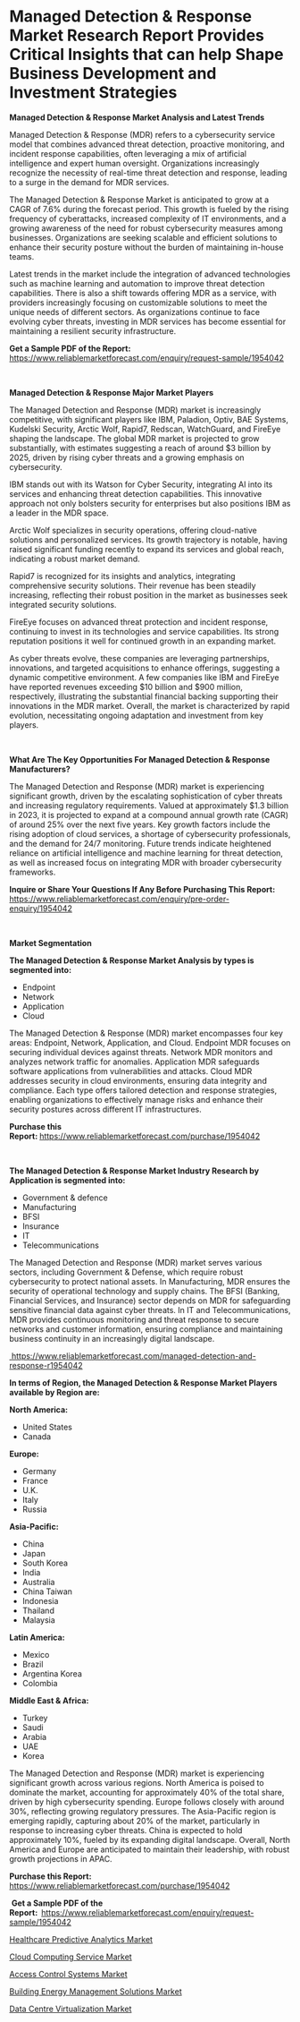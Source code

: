 <p><h1>Managed Detection & Response Market Research Report Provides Critical Insights that can help Shape Business Development and Investment Strategies</h1></p><p><strong>Managed Detection & Response Market Analysis and Latest Trends</strong></p>
<p><p>Managed Detection & Response (MDR) refers to a cybersecurity service model that combines advanced threat detection, proactive monitoring, and incident response capabilities, often leveraging a mix of artificial intelligence and expert human oversight. Organizations increasingly recognize the necessity of real-time threat detection and response, leading to a surge in the demand for MDR services.</p><p>The Managed Detection & Response Market is anticipated to grow at a CAGR of 7.6% during the forecast period. This growth is fueled by the rising frequency of cyberattacks, increased complexity of IT environments, and a growing awareness of the need for robust cybersecurity measures among businesses. Organizations are seeking scalable and efficient solutions to enhance their security posture without the burden of maintaining in-house teams.</p><p>Latest trends in the market include the integration of advanced technologies such as machine learning and automation to improve threat detection capabilities. There is also a shift towards offering MDR as a service, with providers increasingly focusing on customizable solutions to meet the unique needs of different sectors. As organizations continue to face evolving cyber threats, investing in MDR services has become essential for maintaining a resilient security infrastructure.</p></p>
<p><strong>Get a Sample PDF of the Report:&nbsp;</strong> <a href="https://www.reliablemarketforecast.com/enquiry/request-sample/1954042?utm_campaign=1141&utm_medium=2&utm_source=Github&utm_content=ia&utm_term=09032025&utm_id=managed-detection-response">https://www.reliablemarketforecast.com/enquiry/request-sample/1954042</a></p>
<p>&nbsp;</p>
<p><strong>Managed Detection & Response Major Market Players</strong></p>
<p><p>The Managed Detection and Response (MDR) market is increasingly competitive, with significant players like IBM, Paladion, Optiv, BAE Systems, Kudelski Security, Arctic Wolf, Rapid7, Redscan, WatchGuard, and FireEye shaping the landscape. The global MDR market is projected to grow substantially, with estimates suggesting a reach of around $3 billion by 2025, driven by rising cyber threats and a growing emphasis on cybersecurity.</p><p>IBM stands out with its Watson for Cyber Security, integrating AI into its services and enhancing threat detection capabilities. This innovative approach not only bolsters security for enterprises but also positions IBM as a leader in the MDR space.</p><p>Arctic Wolf specializes in security operations, offering cloud-native solutions and personalized services. Its growth trajectory is notable, having raised significant funding recently to expand its services and global reach, indicating a robust market demand.</p><p>Rapid7 is recognized for its insights and analytics, integrating comprehensive security solutions. Their revenue has been steadily increasing, reflecting their robust position in the market as businesses seek integrated security solutions.</p><p>FireEye focuses on advanced threat protection and incident response, continuing to invest in its technologies and service capabilities. Its strong reputation positions it well for continued growth in an expanding market.</p><p>As cyber threats evolve, these companies are leveraging partnerships, innovations, and targeted acquisitions to enhance offerings, suggesting a dynamic competitive environment. A few companies like IBM and FireEye have reported revenues exceeding $10 billion and $900 million, respectively, illustrating the substantial financial backing supporting their innovations in the MDR market. Overall, the market is characterized by rapid evolution, necessitating ongoing adaptation and investment from key players.</p></p>
<p>&nbsp;</p>
<p><strong>What Are The Key Opportunities For Managed Detection & Response Manufacturers?</strong></p>
<p><p>The Managed Detection and Response (MDR) market is experiencing significant growth, driven by the escalating sophistication of cyber threats and increasing regulatory requirements. Valued at approximately $1.3 billion in 2023, it is projected to expand at a compound annual growth rate (CAGR) of around 25% over the next five years. Key growth factors include the rising adoption of cloud services, a shortage of cybersecurity professionals, and the demand for 24/7 monitoring. Future trends indicate heightened reliance on artificial intelligence and machine learning for threat detection, as well as increased focus on integrating MDR with broader cybersecurity frameworks.</p></p>
<p><strong>Inquire or Share Your Questions If Any Before Purchasing This Report:</strong> <a href="https://www.reliablemarketforecast.com/enquiry/pre-order-enquiry/1954042?utm_campaign=1141&utm_medium=2&utm_source=Github&utm_content=ia&utm_term=09032025&utm_id=managed-detection-response">https://www.reliablemarketforecast.com/enquiry/pre-order-enquiry/1954042</a></p>
<p>&nbsp;</p>
<p><strong>Market Segmentation</strong></p>
<p><strong>The Managed Detection & Response Market Analysis by types is segmented into:</strong></p>
<p><ul><li>Endpoint</li><li>Network</li><li>Application</li><li>Cloud</li></ul></p>
<p><p>The Managed Detection & Response (MDR) market encompasses four key areas: Endpoint, Network, Application, and Cloud. Endpoint MDR focuses on securing individual devices against threats. Network MDR monitors and analyzes network traffic for anomalies. Application MDR safeguards software applications from vulnerabilities and attacks. Cloud MDR addresses security in cloud environments, ensuring data integrity and compliance. Each type offers tailored detection and response strategies, enabling organizations to effectively manage risks and enhance their security postures across different IT infrastructures.</p></p>
<p><strong>Purchase this Report:&nbsp;</strong><a href="https://www.reliablemarketforecast.com/purchase/1954042?utm_campaign=1141&utm_medium=2&utm_source=Github&utm_content=ia&utm_term=09032025&utm_id=managed-detection-response">https://www.reliablemarketforecast.com/purchase/1954042</a></p>
<p>&nbsp;</p>
<p><strong>The Managed Detection & Response Market Industry Research by Application is segmented into:</strong></p>
<p><ul><li>Government & defence</li><li>Manufacturing</li><li>BFSI</li><li>Insurance</li><li>IT</li><li>Telecommunications</li></ul></p>
<p><p>The Managed Detection and Response (MDR) market serves various sectors, including Government & Defense, which require robust cybersecurity to protect national assets. In Manufacturing, MDR ensures the security of operational technology and supply chains. The BFSI (Banking, Financial Services, and Insurance) sector depends on MDR for safeguarding sensitive financial data against cyber threats. In IT and Telecommunications, MDR provides continuous monitoring and threat response to secure networks and customer information, ensuring compliance and maintaining business continuity in an increasingly digital landscape.</p></p>
<p><a href="https://www.reliablemarketforecast.com/managed-detection-and-response-r1954042?utm_campaign=1141&utm_medium=2&utm_source=Github&utm_content=ia&utm_term=09032025&utm_id=managed-detection-response">&nbsp;https://www.reliablemarketforecast.com/managed-detection-and-response-r1954042</a></p>
<p><strong>In terms of Region, the Managed Detection & Response Market Players available by Region are:</strong></p>
<p>
    <p> <strong> North America: </strong>
        <ul>
            <li>United States</li>
            <li>Canada</li>
        </ul>
        </p> 
    <p> <strong> Europe: </strong>
        <ul>
            <li>Germany</li>
            <li>France</li>
            <li>U.K.</li>
            <li>Italy</li>
            <li>Russia</li>
        </ul>
        </p> 
    <p> <strong> Asia-Pacific: </strong>
        <ul>
            <li>China</li>
            <li>Japan</li>
            <li>South Korea</li>
            <li>India</li>
            <li>Australia</li>
            <li>China Taiwan</li>
            <li>Indonesia</li>
            <li>Thailand</li>
            <li>Malaysia</li>
        </ul>
        </p> 
    <p> <strong> Latin America: </strong>
        <ul>
            <li>Mexico</li>
            <li>Brazil</li>
            <li>Argentina Korea</li>
            <li>Colombia</li>
        </ul>
        </p> 
    <p> <strong> Middle East & Africa: </strong>
        <ul>
            <li>Turkey</li>
            <li>Saudi</li>
            <li>Arabia</li>
            <li>UAE</li>
            <li>Korea</li>
        </ul>
    </p>
    </p>
<p><p>The Managed Detection and Response (MDR) market is experiencing significant growth across various regions. North America is poised to dominate the market, accounting for approximately 40% of the total share, driven by high cybersecurity spending. Europe follows closely with around 30%, reflecting growing regulatory pressures. The Asia-Pacific region is emerging rapidly, capturing about 20% of the market, particularly in response to increasing cyber threats. China is expected to hold approximately 10%, fueled by its expanding digital landscape. Overall, North America and Europe are anticipated to maintain their leadership, with robust growth projections in APAC.</p></p>
<p><strong>Purchase this Report: </strong><a href="https://www.reliablemarketforecast.com/purchase/1954042?utm_campaign=1141&utm_medium=2&utm_source=Github&utm_content=ia&utm_term=09032025&utm_id=managed-detection-response">https://www.reliablemarketforecast.com/purchase/1954042</a></p>
<p>&nbsp;<strong>Get a Sample PDF of the Report:&nbsp;&nbsp;</strong><a href="https://www.reliablemarketforecast.com/enquiry/request-sample/1954042?utm_campaign=1141&utm_medium=2&utm_source=Github&utm_content=ia&utm_term=09032025&utm_id=managed-detection-response">https://www.reliablemarketforecast.com/enquiry/request-sample/1954042</a></p>
<p><strong></strong></p>
<p><p><a href="https://github.com/alefermeivys/Market-Research-Report-List-1/blob/main/healthcare-predictive-analytics-market.md?utm_campaign=1141&utm_medium=2&utm_source=Github&utm_content=ia&utm_term=09032025&utm_id=managed-detection-response">Healthcare Predictive Analytics Market</a></p><p><a href="https://github.com/thapabylers2/Market-Research-Report-List-1/blob/main/cloud-computing-service-market.md?utm_campaign=1141&utm_medium=2&utm_source=Github&utm_content=ia&utm_term=09032025&utm_id=managed-detection-response">Cloud Computing Service Market</a></p><p><a href="https://github.com/kluviabolofo/Market-Research-Report-List-1/blob/main/access-control-systems-market.md?utm_campaign=1141&utm_medium=2&utm_source=Github&utm_content=ia&utm_term=09032025&utm_id=managed-detection-response">Access Control Systems Market</a></p><p><a href="https://github.com/ryantindyaiz/Market-Research-Report-List-1/blob/main/building-energy-management-solutions-market.md?utm_campaign=1141&utm_medium=2&utm_source=Github&utm_content=ia&utm_term=09032025&utm_id=managed-detection-response">Building Energy Management Solutions Market</a></p><p><a href="https://github.com/spehnluenaru/Market-Research-Report-List-1/blob/main/data-centre-virtualization-market.md?utm_campaign=1141&utm_medium=2&utm_source=Github&utm_content=ia&utm_term=09032025&utm_id=managed-detection-response">Data Centre Virtualization Market</a></p></p>